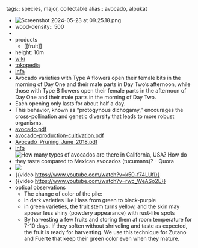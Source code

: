 tags:: species, major, collectable
alias:: avocado, alpukat

- ![Screenshot 2024-05-23 at 09.25.18.png](https://peach-geographical-bat-397.mypinata.cloud/ipfs/QmPBzCPrsA6BnSSKcXxHRHxXPWgRUicFuJzEy89APzSkM7)
- wood-density:: 500
-
- products
	- [[fruit]]
- height: 10m
- [wiki](https://en.wikipedia.org/wiki/Avocado)
- [tokopedia](https://www.tokopedia.com/wijaya-agro/bibit-alpukat-non-biji-persea-americana?extParam=ivf%3Dfalse%26src%3Dsearch)
- [info](http://www.plantsofasia.com/index/persea/0-335)
- Avocado varieties with Type A flowers open their female bits in the morning of Day One and their male parts in Day Two’s afternoon, while those with Type B flowers open their female parts in the afternoon of Day One and their male parts in the morning of Day Two.
- Each opening only lasts for about half a day.
- This behavior, known as “protogynous dichogamy,” encourages the cross-pollination and genetic diversity that leads to more robust organisms.
- [avocado.pdf](https://peach-geographical-bat-397.mypinata.cloud/ipfs/QmZx4LQuNeCRBKM6QPBu9BkdD5v5bYUEUB1wPbX3149ukH)
- [avocado-production-cultivation.pdf](https://peach-geographical-bat-397.mypinata.cloud/ipfs/QmXkJ1NY7c6SZYBLjz9ynMteFtjfZf7vVDC4vjhEZLfwSv)
- [Avocado_Pruning_June_2018.pdf](https://peach-geographical-bat-397.mypinata.cloud/ipfs/Qmbzow9ZQn64MFNjMj3SCtwSDEkqaynjqwGK5ufiW4DEeJ)
- [info](https://wikifarmer.com/all-avocado-varieties-explained-characteristics-and-advantages/)
- ![How many types of avocados are there in California, USA? How do they taste  compared to Mexican avocados (tucumans)? - Quora](https://peach-geographical-bat-397.mypinata.cloud/ipfs/QmWNWJWq1GrdgeHdgWF2JJjH1A2x1P5LPGGovooEManLeM)
- ![](https://peach-geographical-bat-397.mypinata.cloud/ipfs/QmNfvEyBAzteDte8VnY2sCEjYo5th1ZzRbpSYYz3FtxyHy)
- {{video https://www.youtube.com/watch?v=k50-f74LUfI}}
- {{video https://www.youtube.com/watch?v=rwc_WeASo2E}}
- optical observations
	- The change of color of the pile:
	- in dark varieties like Hass from green to black-purple
	- in green varieties, the fruit stem turns yellow, and the skin may appear less shiny (powdery appearance) with rust-like spots
	- By harvesting a few fruits and storing them at room temperature for 7-10 days. If they soften without shriveling and taste as expected, the fruit is ready for harvesting. We use this technique for Zutano and Fuerte that keep their green color even when they mature.